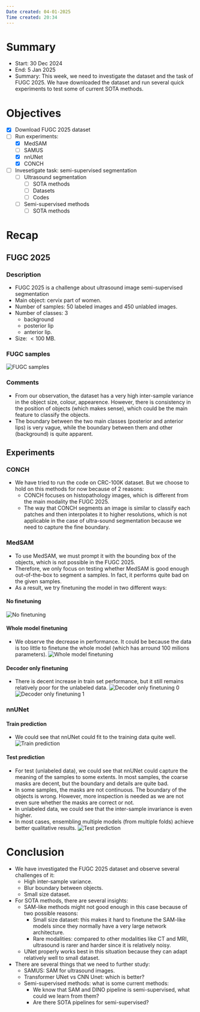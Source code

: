 ```yaml
---
Date created: 04-01-2025
Time created: 20:34
---
```


# Summary
- Start: 30 Dec 2024
- End: 5 Jan 2025
- Summary: This week, we need to investigate the dataset and the task of FUGC 2025. We have downloaded the dataset and run several quick experiments to test some of current SOTA methods.

# Objectives
- [x] Download FUGC 2025 dataset
- [ ] Run experiments:
	- [x] MedSAM
	- [ ] SAMUS
	- [x] nnUNet
	- [x] CONCH
- [ ] Invesetigate task: semi-supervised segmentation
	- [ ] Ultrasound segmentation
		- [ ] SOTA methods
		- [ ] Datasets
		- [ ] Codes
	- [ ] Semi-supervised methods
		- [ ] SOTA methods

# Recap

## FUGC 2025

### Description
- FUGC 2025 is a challenge about ultrasound image semi-supervised segmentation
- Main object: cervix part of women.
- Number of samples: 50 labeled images and 450 unlabled images.
- Number of classes: 3 
	- background
	- posterior lip
	- anterior lip.
- Size: $<100$ MB.

### FUGC samples
![FUGC samples](attachments/FUGC_samples.jpg)

### Comments
- From our observation, the dataset has a very high inter-sample variance in the object size, colour, appearence. However, there is consistency in the position of objects (which makes sense), which could be the main feature to classify the objects.
- The boundary between the two main classes (posterior and anterior lips) is very vague, while the boundary between them and other (background) is quite apparent.

## Experiments

### CONCH
- We have tried to run the code on CRC-100K dataset. But we choose to hold on this methods for now because of 2 reasons:
	- CONCH focuses on histopathology images, which is different from the main modality the FUGC 2025.
	- The way that CONCH segments an image is similar to classify each patches and then interpolates it to higher resolutions, which is not applicable in the case of ultra-sound segmentation because we need to capture the fine boundary.

### MedSAM
- To use MedSAM, we must prompt it with the bounding box of the objects, which is not possible in the FUGC 2025.
- Therefore, we only focus on testing whether MedSAM is good enough out-of-the-box to segment a samples. In fact, it performs quite bad on the given samples.
- As a result, we try finetuning the model in two different ways:

#### No finetuning
![No finetuning](attachments/MedSAM.png)

#### Whole model finetuning
- We observe the decrease in performance. It could be because the data is too little to finetune the whole model (which has arround 100 milions parameters).
![Whole model finetuning](attachments/MedSAM_whole.png)

#### Decoder only finetuning
- There is decent increase in train set performance, but it still remains relatively poor for the unlabeled data.
![Decoder only finetuning 0](attachments/MedSAM_decoder_0.png)
![Decoder only finetuning 1](attachments/MedSAM_decoder_1.png)

### nnUNet

#### Train prediction
- We could see that nnUNet could fit to the training data quite well.
![Train prediction](attachments/FUGC_train_prediction.jpg)

#### Test prediction
- For test (unlabeled data), we could see that nnUNet could capture the meaning of the samples to some extents. In most samples, the coarse masks are decent, but the boundary and details are quite bad. 
- In some samples, the masks are not continuous. The boundary of the objects is wrong. However, more inspection is needed as we are not even sure whether the masks are correct or not.
- In unlabeled data, we could see that the inter-sample invariance is even higher.
- In most cases, ensembling multiple models (from multiple folds) achieve better qualitative results.
![Test prediction](attachments/FUGC_test_prediction.jpg)

# Conclusion
- We have investigated the FUGC 2025 dataset and observe several challenges of it:
	- High inter-sample variance.
	- Blur boundary between objects.
	- Small size dataset.
- For SOTA methods, there are several insights:
	- SAM-like methods might not good enough in this case because of two possible reasons:
		- Small size dataset: this makes it hard to finetune the SAM-like models since they normally have a very large network architecture.
		- Rare modalities: compared to other modalities like CT and MRI, ultrasound is rarer and harder since it is relatively noisy.
	- UNet properly works best in this situation because they can adapt relatively well to small dataset.
- There are several things that we need to further study:
	- SAMUS: SAM for ultrasound images. 
	- Transformer UNet vs CNN Unet: which is better?
	- Semi-supervised methods: what is some current methods:
		- We know that SAM and DINO pipeline is semi-supervised, what could we learn from them?
		- Are there SOTA pipelines for semi-supervised?



